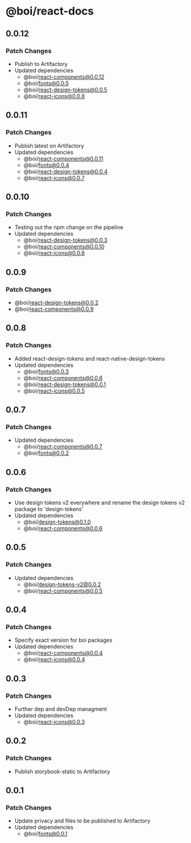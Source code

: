 # @boi/react-docs

## 0.0.12

### Patch Changes

- Publish to Artifactory
- Updated dependencies
  - @boi/react-components@0.0.12
  - @boi/fonts@0.0.5
  - @boi/react-design-tokens@0.0.5
  - @boi/react-icons@0.0.8

## 0.0.11

### Patch Changes

- Publish latest on Artifactory
- Updated dependencies
  - @boi/react-components@0.0.11
  - @boi/fonts@0.0.4
  - @boi/react-design-tokens@0.0.4
  - @boi/react-icons@0.0.7

## 0.0.10

### Patch Changes

- Testing out the npm change on the pipeline
- Updated dependencies
  - @boi/react-design-tokens@0.0.3
  - @boi/react-components@0.0.10
  - @boi/react-icons@0.0.6

## 0.0.9

### Patch Changes

- @boi/react-design-tokens@0.0.2
- @boi/react-components@0.0.9

## 0.0.8

### Patch Changes

- Added react-design-tokens and react-native-design-tokens
- Updated dependencies
  - @boi/fonts@0.0.3
  - @boi/react-components@0.0.8
  - @boi/react-design-tokens@0.0.1
  - @boi/react-icons@0.0.5

## 0.0.7

### Patch Changes

- Updated dependencies
  - @boi/react-components@0.0.7
  - @boi/fonts@0.0.2

## 0.0.6

### Patch Changes

- Use design tokens v2 everywhere and rename the design tokens v2 package to 'design-tokens'
- Updated dependencies
  - @boi/design-tokens@0.1.0
  - @boi/react-components@0.0.6

## 0.0.5

### Patch Changes

- Updated dependencies
  - @boi/design-tokens-v2@0.0.2
  - @boi/react-components@0.0.5

## 0.0.4

### Patch Changes

- Specify exact version for boi packages
- Updated dependencies
  - @boi/react-components@0.0.4
  - @boi/react-icons@0.0.4

## 0.0.3

### Patch Changes

- Further dep and devDep managment
- Updated dependencies
  - @boi/react-icons@0.0.3

## 0.0.2

### Patch Changes

- Publish storybook-static to Artifactory

## 0.0.1

### Patch Changes

- Update privacy and files to be published to Artifactory
- Updated dependencies
  - @boi/fonts@0.0.1
